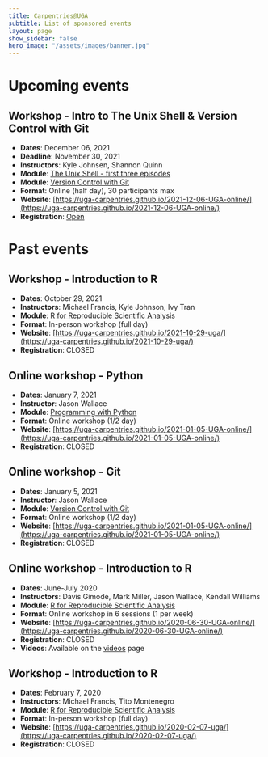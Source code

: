 ```yaml
---
title: Carpentries@UGA
subtitle: List of sponsored events
layout: page
show_sidebar: false
hero_image: "/assets/images/banner.jpg"
---
```


# Upcoming events
## Workshop - Intro to The Unix Shell & Version Control with Git
* **Dates**: December 06, 2021
* **Deadline**: November 30, 2021
* **Instructors**: Kyle Johnsen, Shannon Quinn
* **Module**: [The Unix Shell - first three episodes](https://swcarpentry.github.io/shell-novice/)
* **Module**: [Version Control with Git](https://swcarpentry.github.io/git-novice/)
* **Format**: Online (half day), 30 participants max
* **Website**: [https://uga-carpentries.github.io/2021-12-06-UGA-online/](https://uga-carpentries.github.io/2021-12-06-UGA-online/)
* **Registration**: [Open](https://forms.gle/ZufaDvMeZEr118Q59)
<!-- Check back soon for upcoming workshop opportunities -->

# Past events
## Workshop - Introduction to R
* **Dates**: October 29, 2021
* **Instructors**: Michael Francis, Kyle Johnson, Ivy Tran
* **Module**: [R for Reproducible Scientific Analysis](http://swcarpentry.github.io/r-novice-gapminder)
* **Format**: In-person workshop (full day)
* **Website**: [https://uga-carpentries.github.io/2021-10-29-uga/](https://uga-carpentries.github.io/2021-10-29-uga/)
* **Registration**: CLOSED
<!-- Check back soon for upcoming workshop opportunities -->
 
## Online workshop - Python
* **Dates**: January 7, 2021
* **Instructor**: Jason Wallace
* **Module**: [Programming with Python](https://swcarpentry.github.io/python-novice-inflammation)
* **Format**: Online workshop (1/2 day)
* **Website**: [https://uga-carpentries.github.io/2021-01-05-UGA-online/](https://uga-carpentries.github.io/2021-01-05-UGA-online/)
* **Registration**: CLOSED
<!-- * **Videos**: Available on the [videos](videos) page -->

## Online workshop - Git
* **Dates**: January 5, 2021
* **Instructor**: Jason Wallace
* **Module**: [Version Control with Git](http://swcarpentry.github.io/git-novice)
* **Format**: Online workshop (1/2 day)
* **Website**: [https://uga-carpentries.github.io/2021-01-05-UGA-online/](https://uga-carpentries.github.io/2021-01-05-UGA-online/)
* **Registration**: CLOSED
<!-- * **Videos**: Available on the [videos](videos) page -->


## Online workshop - Introduction to R
* **Dates**: June-July 2020
* **Instructors**: Davis Gimode, Mark Miller, Jason Wallace, Kendall Williams
* **Module**: [R for Reproducible Scientific Analysis](http://swcarpentry.github.io/r-novice-gapminder)
* **Format**: Online workshop in 6 sessions (1 per week)
* **Website**: [https://uga-carpentries.github.io/2020-06-30-UGA-online/](https://uga-carpentries.github.io/2020-06-30-UGA-online/)
* **Registration**: CLOSED
* **Videos**: Available on the [videos](videos) page

## Workshop - Introduction to R
* **Dates**: February 7, 2020
* **Instructors**: Michael Francis, Tito Montenegro
* **Module**: [R for Reproducible Scientific Analysis](http://swcarpentry.github.io/r-novice-gapminder)
* **Format**: In-person workshop (full day)
* **Website**: [https://uga-carpentries.github.io/2020-02-07-uga/](https://uga-carpentries.github.io/2020-02-07-uga/)
* **Registration**: CLOSED



 
 
